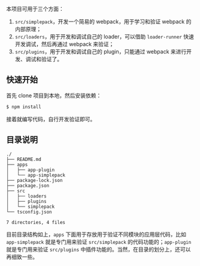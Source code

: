 本项目可用于三个方面：
1. `src/simplepack`，开发一个简易的 webpack，用于学习和验证 webpack 的内部原理；
2. `src/loaders`，用于开发和调试自己的 loader，可以借助 `loader-runner` 快速开发调试，然后再通过 webpack 来验证；
3. `src/plugins`，用于开发和调试自己的 plugin，只能通过 webpack 来进行开发、调试和验证了。

## 快速开始

首先 clone 项目到本地，然后安装依赖：
```bash
$ npm install
```

接着就编写代码，自行开发验证即可。


## 目录说明

```
./
├── README.md
├── apps
│   ├── app-plugin
│   └── app-simplepack
├── package-lock.json
├── package.json
├── src
│   ├── loaders
│   ├── plugins
│   └── simplepack
└── tsconfig.json

7 directories, 4 files
```

目前目录结构如上，`apps` 下面用于存放用于验证不同模块的应用层代码，比如 `app-simplepack` 就是专门用来验证 `src/simplepack` 的代码功能的；`app-plugin` 就是专门用来验证 `src/plugins` 中插件功能的。当然，在目录的划分上，还可以再细致一些。